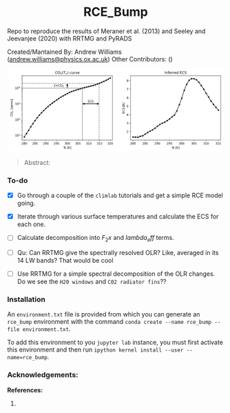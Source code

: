 # <div align="center"> RCE_Bump </div>
Repo to reproduce the results of Meraner et al. (2013) and Seeley and Jeevanjee (2020) with RRTMG and PyRADS


Created/Mantained By: Andrew Williams (andrew.williams@physics.ox.ac.uk)
Other Contributors: ()

<p align="center">
  <img src="Example_rrtmg_fig.png" width="500" />
</p>

> Abstract: 

### To-do

 - [x] Go through a couple of the `climlab` tutorials and get a simple RCE model going. 
 - [x] Iterate through various surface temperatures and calculate the ECS for each one.
 - [ ] Calculate decomposition into $F_2x$ and $lambda_eff$ terms.
 
 - [ ] Qu: Can RRTMG give the spectrally resolved OLR? Like, averaged in its 14 LW bands? That would be cool
 
 - [ ] Use RRTMG for a simple spectral decomposition of the OLR changes. Do we see the `H20 windows` and `C02 radiator fins`??

### Installation

An `environment.txt` file is provided from which you can generate an `rce_bump` environment with the command `conda create --name rce_bump --file environment.txt`. 

To add this environment to you `jupyter lab` instance, you must first activate this environment and then run `ipython kernel install --user --name=rce_bump`.


### Acknowledgements:

**References:**

1) 
